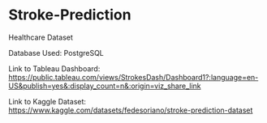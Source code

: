 # Stroke-Prediction
Healthcare Dataset

Database Used: PostgreSQL

Link to Tableau Dashboard: https://public.tableau.com/views/StrokesDash/Dashboard1?:language=en-US&publish=yes&:display_count=n&:origin=viz_share_link

Link to Kaggle Dataset: https://www.kaggle.com/datasets/fedesoriano/stroke-prediction-dataset

